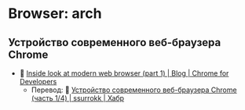 # Browser: arch

## Устройство современного веб-браузера Chrome

- :newspaper: [Inside look at modern web browser (part 1) | Blog | Chrome for Developers](https://developer.chrome.com/blog/inside-browser-part1)
	- Перевод: :newspaper: [Устройство современного веб-браузера Chrome (часть 1/4) | ssurrokk | Хабр](https://habr.com/ru/articles/526696/)
